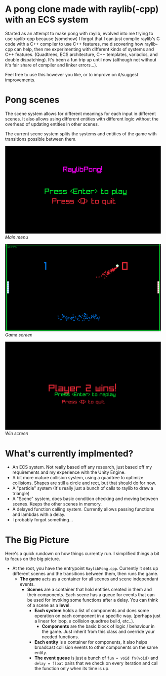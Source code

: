 # A pong clone made with raylib(-cpp) with an ECS system
Started as an attempt to make pong with raylib, evolved into me trying to use raylib-cpp because (somehow) I forgot that I can just complie raylib's C code with a C++ compiler to use C++ features, me discovering how raylib-cpp can help, then me experimenting with different kinds of systems and C++ features. (Quadtrees, ECS architecture, C++ templates, variadics, and double dispatching). It's been a fun trip up until now (although not without it's fair share of compiler and linker errors...). 

Feel free to use this however you like, or to improve on it/suggest improvements.

# Pong scenes
The scene system allows for different meanings for each input in different scenes. 
It also allows using different entities with different logic without the overhead of updating entities in other scenes.

The current scene system splits the systems and entities of the game with transitions possible between them.

![Menu](Menu.png)
*Main menu*

![Game](Game.png)
*Game screen*

![Win](Win.png)
*Win screen*

# What's currently implmented?
- An ECS system. Not really based off any research, just based off my requirements and my experience with the Unity Engine.
- A bit more mature collision system, using a quadtree to optimize collisions. Shapes are still a circle and rect, but that should do for now.
- A "particle" system (It's really just a bunch of calls to raylib to draw a triangle)
- A "Scene" system, does basic condition checking and moving between scenes. Keeps the other scenes in memory.
- A delayed function calling system. Currently allows passing functions and lambdas with a delay.
- I probably forgot something...

# The Big Picture
Here's a quick rundown on how things currently run. I simplified things a bit to focus on the big picture. 
- At the root, you have the entrypoint `RaylibPong.cpp`. Currently it sets up different scenes and the transitions between them, then runs the game.
  - **The game** acts as a container for all scenes and scene independant events.
    - **Scenes** are a container that hold entities created in them and their components. Each scene has a queue for events that can be used for invoking some functions after a delay. You can think of a scene as a **level**.
      - **Each system** holds a list of components and does some operation on each component in a specific way. (perhaps just a linear for loop, a collision quadtree build, etc..).
        - **Components** are the basic block of logic / behaviour in the game. Just inherit from this class and override your needed functions.
      - **Each entity** is a container for components, it also helps broadcast collision events to other components on the same entity.
      - **The event queue** is just a bunch of `fun = void fn(void)` and `delay = float` pairs that we check on every iteration and call the function only when its time is up.